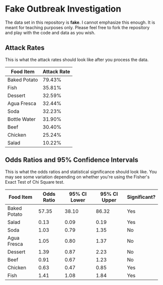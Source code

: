 # Fake Outbreak Investigation
The data set in this repository is __fake__. I cannot emphasize this enough. It is meant for teaching purposes only. Please feel free to fork the repository and play with the code and data as you wish.

## Attack Rates
This is what the attack rates should look like after you process the data.

| Food Item    | Attack Rate |
|--------------|-------------|
| Baked Potato | 79.43%      |
| Fish         | 35.81%      |
| Dessert      | 32.59%      |
| Agua Fresca  | 32.44%      |
| Soda         | 32.23%      |
| Bottle Water | 31.90%      |
| Beef         | 30.40%      |
| Chicken      | 25.24%      |
| Salad        | 10.22%      |

## Odds Ratios and 95% Confidence Intervals
This is what the odds ratios and statistical significance should look like. You may see some variation depending on whether you're using the Fisher's Exact Test of Chi Square test.

| Food Item    | Odds Ratio | 95% CI Lower | 95% CI Upper | Significant? |
|--------------|------------|--------------|--------------|--------------|
| Baked Potato | 57.35      | 38.10        | 86.32        | Yes          |
| Salad        | 0.13       | 0.09         | 0.19         | Yes          |
| Soda         | 1.03       | 0.79         | 1.35         | No           |
| Agua Fresca  | 1.05       | 0.80         | 1.37         | No           |
| Dessert      | 1.39       | 0.87         | 2.23         | No           |
| Beef         | 0.91       | 0.67         | 1.23         | No           |
| Chicken      | 0.63       | 0.47         | 0.85         | Yes          |
| Fish         | 1.41       | 1.08         | 1.84         | Yes          |

